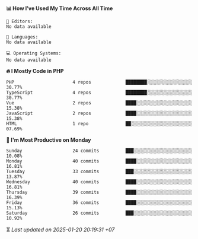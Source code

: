 <!--START_SECTION:readme-stats-->
**📊 How I’ve Used My Time Across All Time**

```text
📝 Editors:
No data available

💬 Languages:
No data available

💻 Operating Systems:
No data available
```

**🔥 I Mostly Code in PHP**

```text
PHP                      4 repos             ████████░░░░░░░░░░░░░░░░░   30.77%
TypeScript               4 repos             ████████░░░░░░░░░░░░░░░░░   30.77%
Vue                      2 repos             ████░░░░░░░░░░░░░░░░░░░░░   15.38%
JavaScript               2 repos             ████░░░░░░░░░░░░░░░░░░░░░   15.38%
HTML                     1 repo              ██░░░░░░░░░░░░░░░░░░░░░░░   07.69%
```

**📅 I'm Most Productive on Monday**

```text
Sunday                   24 commits          ███░░░░░░░░░░░░░░░░░░░░░░   10.08%
Monday                   40 commits          ████░░░░░░░░░░░░░░░░░░░░░   16.81%
Tuesday                  33 commits          ███░░░░░░░░░░░░░░░░░░░░░░   13.87%
Wednesday                40 commits          ████░░░░░░░░░░░░░░░░░░░░░   16.81%
Thursday                 39 commits          ████░░░░░░░░░░░░░░░░░░░░░   16.39%
Friday                   36 commits          ████░░░░░░░░░░░░░░░░░░░░░   15.13%
Saturday                 26 commits          ███░░░░░░░░░░░░░░░░░░░░░░   10.92%
```



⏳ *Last updated on 2025-01-20 20:19:31 +07*
<!--END_SECTION:readme-stats-->